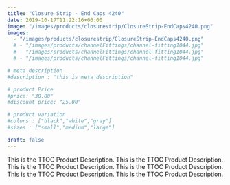 ```yaml
---
title: "Closure Strip - End Caps 4240"
date: 2019-10-17T11:22:16+06:00
image: "/images/products/closurestrip/ClosureStrip-EndCaps4240.png"
images: 
  - "/images/products/closurestrip/ClosureStrip-EndCaps4240.png"
  # - "/images/products/channelFittings/channel-fitting1044.jpg"
  # - "/images/products/channelFittings/channel-fitting1044.jpg"
  # - "/images/products/channelFittings/channel-fitting1044.jpg"

# meta description
#description : "this is meta description"

# product Price
#price: "30.00"
#discount_price: "25.00"

# product variation
#colors : ["black","white","gray"]
#sizes : ["small","medium","large"]

draft: false
---
```


This is the TTOC Product Description. This is the TTOC Product Description. This is the TTOC Product Description. This is the TTOC Product Description. This is the TTOC Product Description. This is the TTOC Product Description. 
